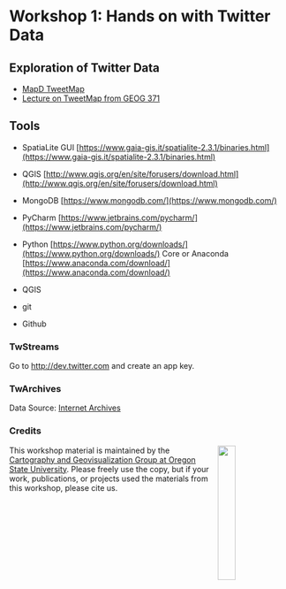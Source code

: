 # Workshop 1: Hands on with Twitter Data

## Exploration of Twitter Data

- [MapD TweetMap](https://www.mapd.com/demos/tweetmap/)
- [Lecture on TweetMap from GEOG 371](tweetmap-osu.herokuapp.com)

## Tools

- SpatiaLite GUI [https://www.gaia-gis.it/spatialite-2.3.1/binaries.html](https://www.gaia-gis.it/spatialite-2.3.1/binaries.html)
- QGIS [http://www.qgis.org/en/site/forusers/download.html](http://www.qgis.org/en/site/forusers/download.html)
- MongoDB [https://www.mongodb.com/](https://www.mongodb.com/)
- PyCharm [https://www.jetbrains.com/pycharm/](https://www.jetbrains.com/pycharm/)
- Python [https://www.python.org/downloads/](https://www.python.org/downloads/) Core or Anaconda [https://www.anaconda.com/download/](https://www.anaconda.com/download/)

- QGIS
- git
- Github

### TwStreams

Go to http://dev.twitter.com and create an app key.

### TwArchives

Data Source: [Internet Archives](https://archive.org/search.php?query=ArchiveTeam+JSON+Download+of+Twitter+Stream&sort=-date)


### Credits
<img src="https://github.com/jakobzhao/geog371/raw/master/resources/img/logo.png" width="25%" height="25%" align="right" />This workshop material is maintained by the [Cartography and Geovisualization Group at Oregon State University](http://geoviz.ceoas.oregonstate.edu). Please freely use the copy, but if your work, publications, or projects used the materials from this workshop, please cite us.
